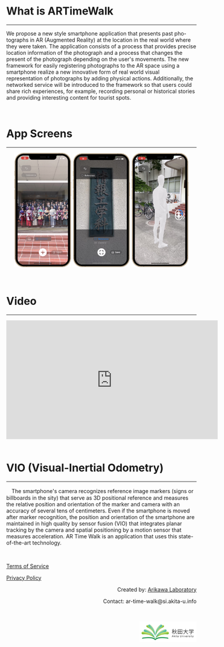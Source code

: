 # What is ARTimeWalk
---
We propose a new style smartphone application that presents past pho- tographs in AR (Augmented Reality) at the location in the real world where they were taken. The application consists of a process that provides precise location information of the photograph and a process that changes the present of the photograph depending on the user's movements. The new framework for easily registering photographs to the AR space using a smartphone realize a new innovative form of real world visual representation of photographs by adding physical actions. Additionally, the networked service will be introduced to the framework so that users could share rich experiences, for example, recording personal or historical stories and providing interesting content for tourist spots.

<br>

# App Screens
---
<p style= 'text-align: center;'>
  <img src="images/app_image_photo.jpg" width= "30%" >
  <img src="images/app_image_detect.jpg" width= "30%" >
  <img src="images/app_image_human.jpg" width= "30%" >
</p>

<br>

# Video
---
<div class="wrap">
  <iframe width="560" height="315" src="https://www.youtube.com/embed/akJzsw4c75U" title="YouTube video player" frameborder="0" allow="accelerometer; autoplay; clipboard-write; encrypted-media; gyroscope; picture-in-picture; web-share" allowfullscreen></iframe>
</div>

<br>

# VIO (Visual-Inertial Odometry)
---
　The smartphone's camera recognizes reference image markers (signs or billboards in the sity) that serve as 3D positional reference and measures the relative position and orientation of the marker and camera with an accuracy of several tens of centimeters. Even if the smartphone is moved after marker recognition, the position and orientation of the smartphone are maintained in high quality by sensor fusion (VIO) that integrates planar tracking by the camera and spatial positioning by a motion sensor that measures acceleration. AR Time Walk is an application that uses this state-of-the-art technology.
 
<br>

<p>
  <a href="https://artimewalk.github.io/site/privacy-policy" target="_blank">Terms of Service</a>
</p>
<p>
  <a href="https://artimewalk.github.io/site/terms" target="_blank">Privacy Policy</a>
</p>

<p style= 'text-align: right;'>
  Created by: <a href="https://top.ie.akita-u.ac.jp/lab/" target="_blank">Arikawa Laboratory</a>
</p>
<p style= 'text-align: right;'>
  Contact: ar-time-walk@si.akita-u.info
</p>

<br>

<p style= 'text-align: right;'>
  <a href="https://www.akita-u.ac.jp/honbu/" target="_blank"><img src="images/au_logo.jpg" width= "30%" ></a>
</p>
